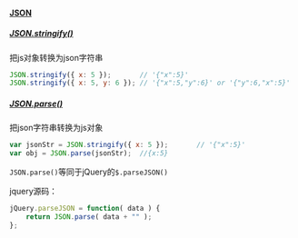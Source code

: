 #### [JSON](https://developer.mozilla.org/en-US/docs/Web/JavaScript/Reference/Global_Objects/JSON)

##### [JSON.stringify()](https://developer.mozilla.org/en-US/docs/Web/JavaScript/Reference/Global_Objects/JSON/stringify)

把js对象转换为json字符串

```javascript
JSON.stringify({ x: 5 });       // '{"x":5}'
JSON.stringify({ x: 5, y: 6 }); // '{"x":5,"y":6}' or '{"y":6,"x":5}'
```

##### [JSON.parse()](https://developer.mozilla.org/en-US/docs/Web/JavaScript/Reference/Global_Objects/JSON/parse)

把json字符串转换为js对象

```javascript
var jsonStr = JSON.stringify({ x: 5 });       // '{"x":5}'
var obj = JSON.parse(jsonStr);  //{x:5}
```

`JSON.parse()`等同于jQuery的`$.parseJSON()`

jquery源码：

```javascript
jQuery.parseJSON = function( data ) {
    return JSON.parse( data + "" );
};
```
